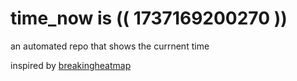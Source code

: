 # time_now is (( 1737169200270 ))

an automated repo that shows the currnent time

inspired by [breakingheatmap](https://github.com/breakingheatmap/breakingheatmap)